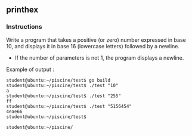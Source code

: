 ## printhex

### Instructions

Write a program that takes a positive (or zero) number expressed in base 10, and displays it in base 16 (lowercase letters) followed by a newline.

- If the number of parameters is not 1, the program displays a newline.

Example of output :

```console
student@ubuntu:~/piscine/test$ go build
student@ubuntu:~/piscine/test$ ./test "10"
a
student@ubuntu:~/piscine/test$ ./test "255"
ff
student@ubuntu:~/piscine/test$ ./test "5156454"
4eae66
student@ubuntu:~/piscine/test$

student@ubuntu:~/piscine/
```